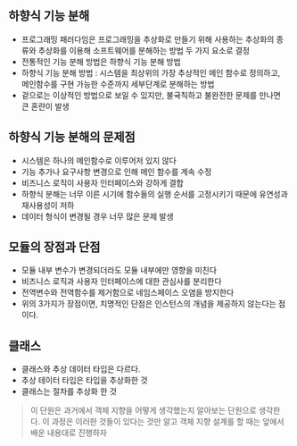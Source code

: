 ## 하향식 기능 분해
- 프로그래밍 패러다임은 프로그래밍을 추상화로 만들기 위해 사용하는 추상화의 종류와 추상화를 이용해 소프트웨어를 분해하는 방법 두 가지 요소로 결정
- 전통적인 기능 분해 방법은 하향식 기능 분해 방법
- 하향식 기능 분해 방법 : 시스템을 최상위의 가장 추상적인 메인 함수로 정의하고, 메인함수를 구현 가능한 수준까지 세부단계로 분해하는 방법
- 겉으로는 이상적인 방법으로 보일 수 있지만, 불귝칙하고 불완전한 문제를 만나면 큰 혼란이 발생

## 하향식 기능 분해의 문제점 
- 시스템은 하나의 메인함수로 이루어저 있지 않다
- 기능 추가나 요구사항 변경으로 인해 메인 함수를 계속 수정
- 비즈니스 로직이 사용자 인터페이스와 강하게 결합
- 하향식 분해는 너무 이른 시기에 함수들의 실행 순서를 고정시키기 때문에 유연성과 재사용성이 저하
- 데이터 형식이 변경될 경우 너무 많은 문제 발생

## 모듈의 장점과 단점
- 모듈 내부 변수가 변경되더라도 모듈 내부에만 영향을 미친다
- 비즈니스 로직과 사용자 인터페이스에 대한 관심사를 분리한다
- 전역변수와 전역함수를 제거함으로 네임스페이스 오염을 방지한다
- 위의 3가지가 장점이면, 치명적인 단점은 인스턴스의 개념을 제공하지 않는다는 점이다.

## 클래스
- 클래스와 추상 데이터 타입은 다르다.
- 추상 테이터 타입은 타입을 추상화한 것
- 클래스는 절차를 추상화 한 것

> 이 단원은 과거에서 객체 지향을 어떻게 생각했는지 알아보는 단원으로 생각한다.
이 과정은 이러한 것들이 있다는 것만 알고 객체 지향 설계를 할 때는 앞에서 배운 내용대로 진행하자
